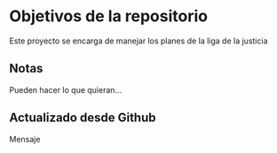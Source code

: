 # Objetivos de la repositorio

Este proyecto se encarga de manejar los planes de la liga de la justicia


## Notas
Pueden hacer lo que quieran...


## Actualizado desde Github
Mensaje
